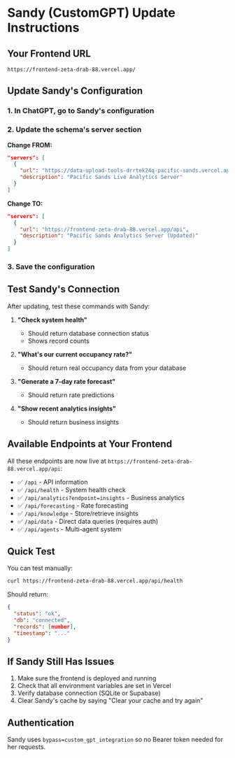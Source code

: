 # Sandy (CustomGPT) Update Instructions

## Your Frontend URL
```
https://frontend-zeta-drab-88.vercel.app/
```

## Update Sandy's Configuration

### 1. In ChatGPT, go to Sandy's configuration

### 2. Update the schema's server section

**Change FROM:**
```json
"servers": [
  {
    "url": "https://data-upload-tools-drrtek24q-pacific-sands.vercel.app/api",
    "description": "Pacific Sands Live Analytics Server"
  }
]
```

**Change TO:**
```json
"servers": [
  {
    "url": "https://frontend-zeta-drab-88.vercel.app/api",
    "description": "Pacific Sands Analytics Server (Updated)"
  }
]
```

### 3. Save the configuration

## Test Sandy's Connection

After updating, test these commands with Sandy:

1. **"Check system health"**
   - Should return database connection status
   - Shows record counts

2. **"What's our current occupancy rate?"**
   - Should return real occupancy data from your database

3. **"Generate a 7-day rate forecast"**
   - Should return rate predictions

4. **"Show recent analytics insights"**
   - Should return business insights

## Available Endpoints at Your Frontend

All these endpoints are now live at `https://frontend-zeta-drab-88.vercel.app/api`:

- ✅ `/api` - API information
- ✅ `/api/health` - System health check
- ✅ `/api/analytics?endpoint=insights` - Business analytics
- ✅ `/api/forecasting` - Rate forecasting
- ✅ `/api/knowledge` - Store/retrieve insights
- ✅ `/api/data` - Direct data queries (requires auth)
- ✅ `/api/agents` - Multi-agent system

## Quick Test

You can test manually:
```bash
curl https://frontend-zeta-drab-88.vercel.app/api/health
```

Should return:
```json
{
  "status": "ok",
  "db": "connected",
  "records": [number],
  "timestamp": "..."
}
```

## If Sandy Still Has Issues

1. Make sure the frontend is deployed and running
2. Check that all environment variables are set in Vercel
3. Verify database connection (SQLite or Supabase)
4. Clear Sandy's cache by saying "Clear your cache and try again"

## Authentication

Sandy uses `bypass=custom_gpt_integration` so no Bearer token needed for her requests.